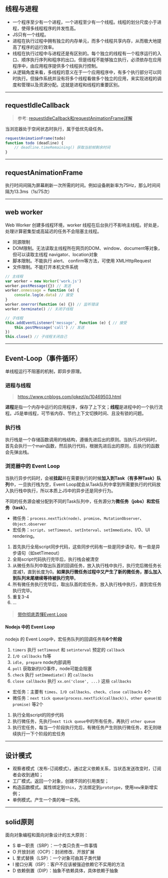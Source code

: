 <a id="线程与进程"></a>

## 线程与进程

* 一个程序至少有一个进程，一个进程至少有一个线程。线程的划分尺度小于进程，使得多线程程序的并发性高。
* JS只有一个线程。
* 进程在执行过程中拥有独立的内存单元，而多个线程共享内存，从而极大地提高了程序的运行效率。
* 线程在执行过程中与进程还是有区别的。每个独立的线程有一个程序运行的入口、顺序执行序列和程序的出口。但是线程不能够独立执行，必须依存在应用程序中，由应用程序提供多个线程执行控制。
* 从逻辑角度来看，多线程的意义在于一个应用程序中，有多个执行部分可以同时执行。但操作系统并没有将多个线程看做多个独立的应用，来实现进程的调度和管理以及资源分配。这就是进程和线程的重要区别。

---

<a id="requestIdleCallback"></a>

## requestIdleCallback

> 参考: [requestIdleCallback和requestAnimationFrame详解](https://www.jianshu.com/p/2771cb695c81)

当浏览器处于空闲状态时执行，属于低优先级任务。

```js
requestAnimationFrame(todo)
function todo (deadline) {
    // deadline.timeRemaining() 获取当前帧剩余时间
}
```

---

<a id="requestAnimationFrame"></a>

## requestAnimationFrame

执行时间间隔为屏幕刷新一次所需的时间。例如设备刷新率为75Hz，那么时间间隔为13.3ms（1s/75次）

---

<a id="web-worker"></a>

## web worker

Web Worker 创建多线程环境，worker 线程在后台执行不影响主线程。好处是，处理计算密集型或高延迟的任务不会阻塞主线程。

* 同源限制
* DOM限制。无法读取主线程所在网页的DOM、window、document等对象，但可以读取主线程 navigator、location对象
* 脚本限制。不能执行 alert、 confirm等方法，可使用 XMLHttpRequest
* 文件限制。不能打开本机文件系统

```js
// 主线程
var worker = new Worker('work.js')
worker.postMessage({}) // 发送
worker.onmessage = function (e) {
    console.log(e.data) // 接受
}
worker.onerror(function (e) {}) // 监听错误
worker.terminate() // 关闭子线程

// 子线程
this.addEventListener('message', function (e) { // 接受
    this.postMessage('call') // 发送
})
this.close() // 子线程关闭自己
```

---

<a id="Event-Loop"></a>

## Event-Loop（事件循环）

单线程运行不阻塞的机制，即异步原理。

### 进程与线程

> https://www.cnblogs.com/jokezl/p/10469503.html

**进程**是指一个内存中运行的应用程序，保存了上下文；**线程**是进程中的一个执行流程。JS是单线程，可节省内存、节约上下文切换时间、且没有锁的问题。

### 执行栈

执行栈是一个存储函数调用的栈结构，遵循先进后出的原则。当执行JS代码时，首先会执行一个main函数，然后执行代码，根据先进后出的原则，后执行的函数会先弹出栈。

### 浏览器中的 Event Loop

当执行异步代码时，会被**挂起**并在需要执行的时候**加入到Task（有多种Task）队列**中，一旦执行栈为空，Event Loop就会从Task队列中拿到所需要执行的代码放入执行栈中执行，所以本质上JS中的异步还是同步行为。

不同的任务源会被分配到不同的Task队列中，任务源分为**微任务（jobs）**和**宏任务（task）**。

* 微任务：`process.nextTick(node)`、`promise`、`MutationObserver`、`Object.observer`
* 宏任务：`script`、`setTimeout`、`setInterval`、`setImmediate`、I/O、UI rendering。

1. 首先执行全局script同步代码，这些同步代码有一些是同步语句，有一些是异步语句（如setTimeout）
2. 全局script代码执行完毕后，执行栈会被清空
3. 从微任务队列中取出队首的回调任务，放入执行栈中执行，执行完后微任务长度减1，直到长度为0。**如果执行微任务过程中又产生了新的微任务，那么加入到队列末尾继续等待被执行完毕**。
4. 所有微任务执行完毕后，取出队首的宏任务，放入执行栈中执行，直到宏任务执行完毕。
5. 重复3-4
6. ...

#### 

> [带你彻底弄懂Event Loop](https://segmentfault.com/a/1190000016278115?utm_source=tag-newest)

#### Nodejs 中的 Event Loop

nodejs 的 Event Loop中，宏任务队列的回调任务有**6个阶段**

1. `timers` 执行 `setTimeout` 和 `setinterval` 预定的 `callback`
2. `I/O callbacks` fs等
3. `idle, prepare` node内部调用
4. `poll` 获取新的I/O事件，node可能会阻塞
5. `check` 执行 `setImmediate()` 的 `callbacks` 
6. `close callbacks` 执行 `xx.on('close', ...)` 这些 `callbacks`

* 宏任务：主要有 `times`、`I/O callbacks`、`check`、`close callbacks` 4个
* 微任务：`next tick queue(process.nextTick(callback))`、`other queue(如promise)`  等2个

1. 执行全局script的同步代码
2. 执行微任务，先执行`next tick queue`中的所有任务，再执行 `other queue`
3. 执行宏任务，每当一个阶段执行完后，有微任务产生则执行微任务，若无则继续执行一下个阶段的宏任务

---

<a id="设计模式"></a>

## 设计模式

* 观察者模式（发布-订阅模式）。通过定义依赖关系，当状态发送改变时，订阅者会收到通知；
* 工厂模式。返回一个对象，创建不同的引用类型；
* 构造函数模式。属性绑定到`this`，方法绑定到`prototype`，使用`new`来新增实例；
* 单例模式。产生一个类的唯一实例。

---

<a id="solid原则"></a>

## solid原则

面向对象编程和面向对象设计的五大原则：

* S 单一职责（SRP）：一个类只负责一件事情
* O 开放封闭（OCP）：封闭修改、开放扩展
* L 里式替换（LSP）：一个对象可由其子类代替
* I 接口分离（ISP）：客户不应该被强迫依赖它不实用的方法
* D 依赖倒置（DIP）：抽象不依赖具体，具体依赖于抽象